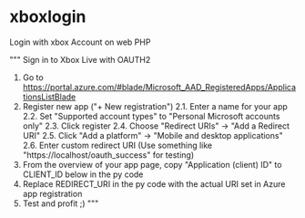 # xboxlogin
Login with xbox Account on web PHP

"""
Sign in to Xbox Live with OAUTH2

1. Go to https://portal.azure.com/#blade/Microsoft_AAD_RegisteredApps/ApplicationsListBlade
2. Register new app ("+ New registration")
2.1. Enter a name for your app
2.2. Set "Supported account types" to "Personal Microsoft accounts only"
2.3. Click register
2.4. Choose "Redirect URIs" -> "Add a Redirect URI"
2.5. Click "Add a platform" -> "Mobile and desktop applications"
2.6. Enter custom redirect URI (Use something like "https://localhost/oauth_success" for testing)
3. From the overview of your app page, copy "Application (client) ID" to CLIENT_ID below in the py code
4. Replace REDIRECT_URI in the py code with the actual URI set in Azure app registration
5. Test and profit ;)
"""
